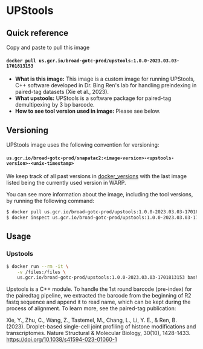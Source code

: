 # UPStools

## Quick reference

Copy and paste to pull this image

#### `docker pull us.gcr.io/broad-gotc-prod/upstools:1.0.0-2023.03.03-1701813153`


- __What is this image:__ This image is a custom image for running UPStools, C++ software developed in Dr. Bing Ren's lab for handling preindexing in paired-tag datasets (Xie et al., 2023).
- __What upstools:__ UPStools is a software package for paired-tag demultipexing by 3 bp barcode. 
- __How to see tool version used in image:__ Please see below.

## Versioning

UPStools image uses the following convention for versioning:

#### `us.gcr.io/broad-gotc-prod/snapatac2:<image-version>-<upstools-version>-<unix-timestamp>` 

We keep track of all past versions in [docker_versions](docker_versions.tsv) with the last image listed being the currently used version in WARP.

You can see more information about the image, including the tool versions, by running the following command:

```bash
$ docker pull us.gcr.io/broad-gotc-prod/upstools:1.0.0-2023.03.03-1701813153
$ docker inspect us.gcr.io/broad-gotc-prod/upstools:1.0.0-2023.03.03-1701813153
```

## Usage

### Upstools 

```bash
$ docker run --rm -it \
    -v /files:/files \
    us.gcr.io/broad-gotc-prod/upstools:1.0.0-2023.03.03-1701813153 bash
```
Upstools is a C++ module. To handle the 1st round barcode (pre-index) for the pairedtag pipeline, we extracted the barcode from the beginning of R2 fastq sequence and append it to read name, which can be kept during the process of alignment. To learn more, see the paired-tag publication:

Xie, Y., Zhu, C., Wang, Z., Tastemel, M., Chang, L., Li, Y. E., & Ren, B. (2023). Droplet-based single-cell joint profiling of histone modifications and transcriptomes. Nature Structural & Molecular Biology, 30(10), 1428-1433. https://doi.org/10.1038/s41594-023-01060-1